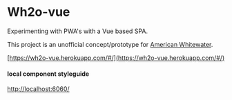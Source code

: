 # Wh2o-vue

Experimenting with PWA's with a Vue based SPA.

This project is an unofficial concept/prototype for [American Whitewater](https://www.americanwhitewater.org/). 

[https://wh2o-vue.herokuapp.com/#/](https://wh2o-vue.herokuapp.com/#/)

#### local component styleguide

[http://localhost:6060/](http://localhost:6060/)
